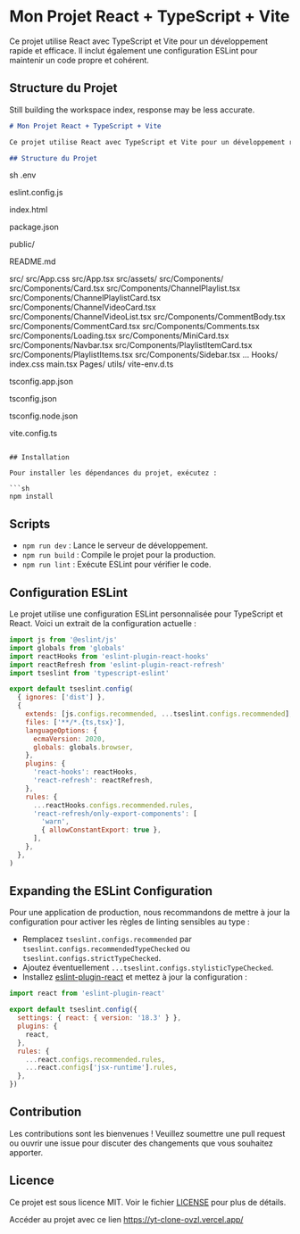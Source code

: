 # Mon Projet React + TypeScript + Vite

Ce projet utilise React avec TypeScript et Vite pour un développement rapide et efficace. Il inclut également une configuration ESLint pour maintenir un code propre et cohérent.

## Structure du Projet
Still building the workspace index, response may be less accurate.


```markdown
# Mon Projet React + TypeScript + Vite

Ce projet utilise React avec TypeScript et Vite pour un développement rapide et efficace. Il inclut également une configuration ESLint pour maintenir un code propre et cohérent.

## Structure du Projet

```
sh
.env


eslint.config.js




index.html




package.json


public/


README.md

src/
src/App.css
src/App.tsx
src/assets/
src/Components/
src/Components/Card.tsx
src/Components/ChannelPlaylist.tsx
src/Components/ChannelPlaylistCard.tsx
src/Components/ChannelVideoCard.tsx
src/Components/ChannelVideoList.tsx
src/Components/CommentBody.tsx
src/Components/CommentCard.tsx
src/Components/Comments.tsx
src/Components/Loading.tsx
src/Components/MiniCard.tsx
src/Components/Navbar.tsx
src/Components/PlaylistItemCard.tsx
src/Components/PlaylistItems.tsx
src/Components/Sidebar.tsx
		...
	Hooks/
	index.css
	main.tsx
	Pages/
	utils/
	vite-env.d.ts


tsconfig.app.json




tsconfig.json




tsconfig.node.json




vite.config.ts


```

## Installation

Pour installer les dépendances du projet, exécutez :

```sh
npm install
```

## Scripts

- `npm run dev` : Lance le serveur de développement.
- `npm run build` : Compile le projet pour la production.
- `npm run lint` : Exécute ESLint pour vérifier le code.

## Configuration ESLint

Le projet utilise une configuration ESLint personnalisée pour TypeScript et React. Voici un extrait de la configuration actuelle :

```js
import js from '@eslint/js'
import globals from 'globals'
import reactHooks from 'eslint-plugin-react-hooks'
import reactRefresh from 'eslint-plugin-react-refresh'
import tseslint from 'typescript-eslint'

export default tseslint.config(
  { ignores: ['dist'] },
  {
    extends: [js.configs.recommended, ...tseslint.configs.recommended],
    files: ['**/*.{ts,tsx}'],
    languageOptions: {
      ecmaVersion: 2020,
      globals: globals.browser,
    },
    plugins: {
      'react-hooks': reactHooks,
      'react-refresh': reactRefresh,
    },
    rules: {
      ...reactHooks.configs.recommended.rules,
      'react-refresh/only-export-components': [
        'warn',
        { allowConstantExport: true },
      ],
    },
  },
)
```

## Expanding the ESLint Configuration

Pour une application de production, nous recommandons de mettre à jour la configuration pour activer les règles de linting sensibles au type :

- Remplacez `tseslint.configs.recommended` par `tseslint.configs.recommendedTypeChecked` ou `tseslint.configs.strictTypeChecked`.
- Ajoutez éventuellement `...tseslint.configs.stylisticTypeChecked`.
- Installez [eslint-plugin-react](https://github.com/jsx-eslint/eslint-plugin-react) et mettez à jour la configuration :

```js
import react from 'eslint-plugin-react'

export default tseslint.config({
  settings: { react: { version: '18.3' } },
  plugins: {
    react,
  },
  rules: {
    ...react.configs.recommended.rules,
    ...react.configs['jsx-runtime'].rules,
  },
})
```

## Contribution

Les contributions sont les bienvenues ! Veuillez soumettre une pull request ou ouvrir une issue pour discuter des changements que vous souhaitez apporter.

## Licence

Ce projet est sous licence MIT. Voir le fichier [LICENSE](LICENSE) pour plus de détails.

Accéder au projet avec ce lien https://yt-clone-ovzl.vercel.app/